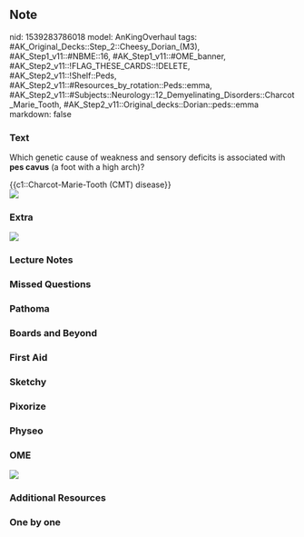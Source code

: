 ## Note
nid: 1539283786018
model: AnKingOverhaul
tags: #AK_Original_Decks::Step_2::Cheesy_Dorian_(M3), #AK_Step1_v11::#NBME::16, #AK_Step1_v11::#OME_banner, #AK_Step2_v11::!FLAG_THESE_CARDS::!DELETE, #AK_Step2_v11::!Shelf::Peds, #AK_Step2_v11::#Resources_by_rotation::Peds::emma, #AK_Step2_v11::#Subjects::Neurology::12_Demyelinating_Disorders::Charcot_Marie_Tooth, #AK_Step2_v11::Original_decks::Dorian::peds::emma
markdown: false

### Text
Which genetic cause of weakness and sensory deficits is associated
with <b>pes cavus</b> (a foot with a high arch)?
<div>
  {{c1::Charcot-Marie-Tooth (CMT) disease}}
</div>
<div><img src="paste-240187456094464.jpg"></div>

### Extra
<img src="paste-5833914207698945.jpg">

### Lecture Notes


### Missed Questions


### Pathoma


### Boards and Beyond


### First Aid


### Sketchy


### Pixorize


### Physeo


### OME
<div class="ome-widget">
  <a href="https://onlinemeded.org?ref=anki"><img src=
  "_OME_AnkiFlashcards_General_3.png"></a>
</div>

### Additional Resources


### One by one

